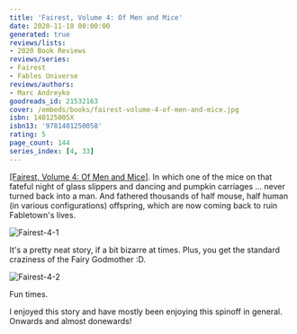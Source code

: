 ```yaml
---
title: 'Fairest, Volume 4: Of Men and Mice'
date: 2020-11-18 00:00:00
generated: true
reviews/lists:
- 2020 Book Reviews
reviews/series:
- Fairest
- Fables Universe
reviews/authors:
- Marc Andreyko
goodreads_id: 21532163
cover: /embeds/books/fairest-volume-4-of-men-and-mice.jpg
isbn: 140125005X
isbn13: '9781401250058'
rating: 5
page_count: 144
series_index: [4, 33]
---
```

[[Fairest, Volume 4: Of Men and Mice]](). In which one of the mice on that fateful night of glass slippers and dancing and pumpkin carriages ... never turned back into a man. And fathered thousands of half mouse, half human (in various configurations) offspring, which are now coming back to ruin Fabletown's lives.  

![Fairest-4-1](/embeds/books/attachments/fairest-4-1.jpg)  

<!--more-->

It's a pretty neat story, if a bit bizarre at times. Plus, you get the standard craziness of the Fairy Godmother :D.  

![Fairest-4-2](/embeds/books/attachments/fairest-4-2.jpg)  

Fun times.  

I enjoyed this story and have mostly been enjoying this spinoff in general. Onwards and almost donewards!